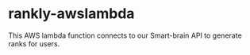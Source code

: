 # rankly-awslambda
This AWS lambda function connects to our Smart-brain API to generate ranks for users.
